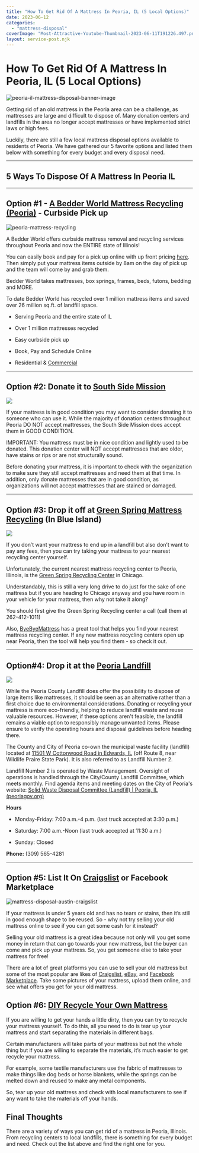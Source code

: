 ```yaml
---
title: "How To Get Rid Of A Mattress In Peoria, IL (5 Local Options)"
date: 2023-06-12
categories: 
  - "mattress-disposal"
coverImage: "Most-Attractive-Youtube-Thumbnail-2023-06-11T191226.497.png"
layout: service-post.njk
---
```


# How To Get Rid Of A Mattress In Peoria, IL (5 Local Options)

![peoria-il-mattress-disposal-banner-image](/images/blog/Most-Attractive-Youtube-Thumbnail-2023-06-11T191226.497-1024x576.png)

Getting rid of an old mattress in the Peoria area can be a challenge, as mattresses are large and difficult to dispose of. Many donation centers and landfills in the area no longer accept mattresses or have implemented strict laws or high fees.

Luckily, there are still a few local mattress disposal options available to residents of Peoria. We have gathered our 5 favorite options and listed them below with something for every budget and every disposal need.

* * *

## 5 Ways To Dispose Of A Mattress In Peoria IL

* * *

## Option #1 - [A Bedder World Mattress Recycling (Peoria)](https://www.abedderworld.com/Peoria-IL) - Curbside Pick up

![peoria-mattress-recycling](/images/blog/Screen-Shot-2023-06-11-at-6.44.58-PM-1024x558.png)

A Bedder World offers curbside mattress removal and recycling services throughout Peoria and now the ENTIRE state of Illinois!

You can easily book and pay for a pick up online with up front pricing [here](https://www.abedderworld.com/book-online/). Then simply put your mattress items outside by 8am on the day of pick up and the team will come by and grab them.

Bedder World takes mattresses, box springs, frames, beds, futons, bedding and MORE.

To date Bedder World has recycled over 1 million mattress items and saved over 26 million sq.ft. of landfill space.

- Serving Peoria and the entire state of IL

- Over 1 million mattresses recycled

- Easy curbside pick up

- Book, Pay and Schedule Online

- Residential & [Commercial](https://www.abedderworld.com/commercial/)

* * *

## Option #2: Donate it to [South Side Mission](https://southsidemission.org/make-donation/)

![](/images/blog/SSM_horizontal.png.webp)

If your mattress is in good condition you may want to consider donating it to someone who can use it. While the majority of donation centers throughout Peoria DO NOT accept mattresses, the South Side Mission does accept them in GOOD CONDITION.

IMPORTANT: You mattress must be in nice condition and lightly used to be donated. This donation center will NOT accept mattresses that are older, have stains or rips or are not structurally sound.

Before donating your mattress, it is important to check with the organization to make sure they still accept mattresses and need them at that time. In addition, only donate mattresses that are in good condition, as organizations will not accept mattresses that are stained or damaged.

* * *

## Option #3: Drop it off at [Green Spring Mattress Recycling](https://greenspringrecycling.com/) (In Blue Island)

![](/images/blog/Screen-Shot-2023-06-11-at-6.46.39-PM-1024x193.png)

If you don’t want your mattress to end up in a landfill but also don’t want to pay any fees, then you can try taking your mattress to your nearest recycling center yourself. 

Unfortunately, the current nearest mattress recycling center to Peoria, Illinois, is the [Green Spring Recycling Center](https://greenspringrecycling.com/) in Chicago.

Understandably, this is still a very long drive to do just for the sake of one mattress but if you are heading to Chicago anyway and you have room in your vehicle for your mattress, then why not take it along? 

You should first give the Green Spring Recycling center a call (call them at 262-412-1011)

Also, [ByeByeMattress](https://byebyemattress.com/find-a-facility/) has a great tool that helps you find your nearest mattress recycling center. If any new mattress recycling centers open up near Peoria, then the tool will help you find them - so check it out. 

* * *

## Option#4: Drop it at the [Peoria Landfill](https://www.peoriacounty.gov/203/City-County-Landfill)

![](/images/blog/Screen-Shot-2023-06-11-at-7.07.09-PM.png)

While the Peoria County Landfill does offer the possibility to dispose of large items like mattresses, it should be seen as an alternative rather than a first choice due to environmental considerations. Donating or recycling your mattress is more eco-friendly, helping to reduce landfill waste and reuse valuable resources. However, if these options aren't feasible, the landfill remains a viable option to responsibly manage unwanted items. Please ensure to verify the operating hours and disposal guidelines before heading there.

The County and City of Peoria co-own the municipal waste facility (landfill) located at [11501 W Cottonwood Road in Edwards, IL](https://goo.gl/maps/CigxuwNN1y3z6paJA) (off Route 8, near Wildlife Praire State Park). It is also referred to as Landfill Number 2. 

Landfill Number 2 is operated by Waste Management. Oversight of operations is handled through the City/County Landfill Committee, which meets monthly. Find agenda items and meeting dates on the City of Peoria's website: [Solid Waste Disposal Committee (Landfill) | Peoria, IL (peoriagov.org)](https://www.peoriagov.org/618/Solid-Waste-Disposal-Committee-Landfill) 

**Hours**

- Monday-Friday: 7:00 a.m.-4 p.m. (last truck accepted at 3:30 p.m.)

- Saturday: 7:00 a.m.-Noon (last truck accepted at 11:30 a.m.)

- Sunday: Closed

**Phone:** (309) 565-4281

* * *

## Option #5: List It On [Craigslist](https://peoria.craigslist.org/) or Facebook Marketplace

![mattress-disposal-austin-craigslist](/images/blog/Screen-Shot-2019-12-11-at-8.06.07-AM-edited.png)

If your mattress is under 5 years old and has no tears or stains, then it’s still in good enough shape to be reused. So - why not try selling your old mattress online to see if you can get some cash for it instead? 

Selling your old mattress is a great idea because not only will you get some money in return that can go towards your new mattress, but the buyer can come and pick up your mattress. So, you get someone else to take your mattress for free! 

There are a lot of great platforms you can use to sell your old mattress but some of the most popular are likes of [Craigslist](https://peoria.craigslist.org/), [eBay](https://www.ebay.com/), and [Facebook Marketplace](https://www.facebook.com/marketplace/113848465291957/). Take some pictures of your mattress, upload them online, and see what offers you get for your old mattress.

## Option #6: [DIY Recycle Your Own Mattress](https://www.abedderworld.com/how-to-recycle-a-mattress/)

If you are willing to get your hands a little dirty, then you can try to recycle your mattress yourself. To do this, all you need to do is tear up your mattress and start separating the materials in different bags. 

Certain manufacturers will take parts of your mattress but not the whole thing but if you are willing to separate the materials, it’s much easier to get recycle your mattress.

For example, some textile manufacturers use the fabric of mattresses to make things like dog beds or horse blankets, while the springs can be melted down and reused to make any metal components.

So, tear up your old mattress and check with local manufacturers to see if any want to take the materials off your hands. 

## Final Thoughts

There are a variety of ways you can get rid of a mattress in Peoria, Illinois. From recycling centers to local landfills, there is something for every budget and need. Check out the list above and find the right one for you.
